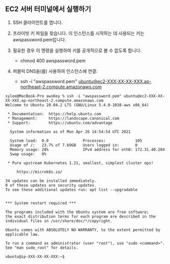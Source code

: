 ## EC2 서버 터미널에서 실행하기

1. SSH 클라이언트를 엽니다.
2. 프라이빗 키 파일을 찾습니다. 이 인스턴스를 시작하는 데 사용되는 키는 awspassword.pem입니다.
3. 필요한 경우 이 명령을 실행하여 키를 공개적으로 볼 수 없도록 합니다.
        
    * chmod 400 awspassword.pem
6. 퍼블릭 DNS을(를) 사용하여 인스턴스에 연결:
    
    * ssh -i "awspassword.pem" ubuntu@ec2-XXX-XX-XX-XXX.ap-northeast-2.compute.amazonaws.com

```
sylee@MacBook-Pro awsKey % ssh -i "awspassword.pem" ubuntu@ec2-XXX-XX-XX-XXX.ap-northeast-2.compute.amazonaws.com
Welcome to Ubuntu 20.04.2 LTS (GNU/Linux 5.4.0-1038-aws x86_64)

 * Documentation:  https://help.ubuntu.com
 * Management:     https://landscape.canonical.com
 * Support:        https://ubuntu.com/advantage

  System information as of Mon Apr 26 14:54:54 UTC 2021

  System load:  0.0               Processes:             105
  Usage of /:   23.7% of 7.69GB   Users logged in:       0
  Memory usage: 28%               IPv4 address for eth0: 172.31.40.204
  Swap usage:   0%

 * Pure upstream Kubernetes 1.21, smallest, simplest cluster ops!

     https://microk8s.io/

34 updates can be installed immediately.
0 of these updates are security updates.
To see these additional updates run: apt list --upgradable


*** System restart required ***

The programs included with the Ubuntu system are free software;
the exact distribution terms for each program are described in the
individual files in /usr/share/doc/*/copyright.

Ubuntu comes with ABSOLUTELY NO WARRANTY, to the extent permitted by
applicable law.

To run a command as administrator (user "root"), use "sudo <command>".
See "man sudo_root" for details.

ubuntu@ip-XXX-XX-XX-XXX:~$ 
```

